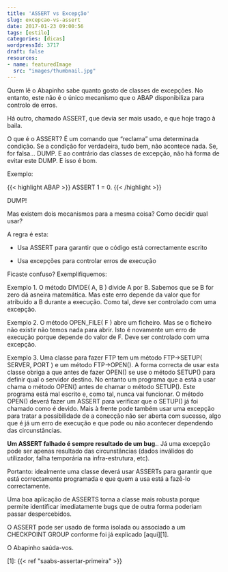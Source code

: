 ```yaml
---
title: 'ASSERT vs Excepção'
slug: excepcao-vs-assert
date: 2017-01-23 09:00:56
tags: [estilo]
categories: [dicas]
wordpressId: 3717
draft: false
resources:
- name: featuredImage
  src: "images/thumbnail.jpg"
---
```

Quem lê o Abapinho sabe quanto gosto de classes de excepções. No entanto, este não é o único mecanismo que o ABAP disponibiliza para controlo de erros.

Há outro, chamado ASSERT, que devia ser mais usado, e que hoje trago à baila.

<!--more-->

O que é o ASSERT? É um comando que “reclama” uma determinada condição. Se a condição for verdadeira, tudo bem, não acontece nada. Se, for falsa… DUMP. E ao contrário das classes de excepção, não há forma de evitar este DUMP. E isso é bom.

Exemplo:

{{< highlight ABAP >}}
ASSERT 1 = 0.
{{< /highlight >}}

DUMP!

Mas existem dois mecanismos para a mesma coisa? Como decidir qual usar?

A regra é esta:

  * Usa ASSERT para garantir que o código está correctamente escrito

  * Usa excepções para controlar erros de execução

Ficaste confuso? Exemplifiquemos:

Exemplo 1. O método DIVIDE( A, B ) divide A por B. Sabemos que se B for zero dá asneira matemática. Mas este erro depende da valor que for atribuído a B durante a execução. Como tal, deve ser controlado com uma excepção.

Exemplo 2. O método OPEN_FILE( F ) abre um ficheiro. Mas se o ficheiro não existir não temos nada para abrir. Isto é novamente um erro de execução porque depende do valor de F. Deve ser controlado com uma excepção.

Exemplo 3. Uma classe para fazer FTP tem um método FTP->SETUP( SERVER, PORT ) e um método FTP->OPEN(). A forma correcta de usar esta classe obriga a que antes de fazer OPEN() se use o método SETUP() para definir qual o servidor destino. No entanto um programa que a está a usar chama o método OPEN() antes de chamar o método SETUP(). Este programa está mal escrito e, como tal, nunca vai funcionar. O método OPEN() deverá fazer um ASSERT para verificar que o SETUP() já foi chamado como é devido. Mais à frente pode também usar uma excepção para tratar a possibilidade de a conecção não ser aberta com sucesso, algo que é já um erro de execução e que pode ou não acontecer dependendo das circunstâncias.

**Um ASSERT falhado é sempre resultado de um bug.**. Já uma excepção pode ser apenas resultado das circunstâncias (dados inválidos do utilizador, falha temporária na infra-estrutura, etc).

Portanto: idealmente uma classe deverá usar ASSERTs para garantir que está correctamente programada e que quem a usa está a fazê-lo correctamente.

Uma boa aplicação de ASSERTS torna a classe mais robusta porque permite identificar imediatamente bugs que de outra forma poderiam passar despercebidos.

O ASSERT pode ser usado de forma isolada ou associado a um CHECKPOINT GROUP conforme foi já explicado [aqui][1].

O Abapinho saúda-vos.

   [1]: {{< ref "saabs-assertar-primeira" >}}
